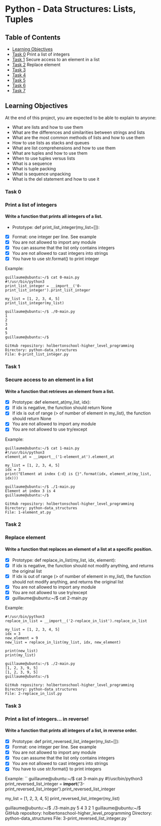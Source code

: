 # Python - Data Structures: Lists, Tuples

## Table of Contents
- [Learning Objectives](#learning-objectives)
- [Task 0](#task-0) Print a list of integers
- [Task 1](#task-1) Secure access to an element in a list
- [Task 2](#task-2) Replace element
- [Task 3](#task-3)
- [Task 4](#task-4)
- [Task 5](#task-5)
- [Task 6](#task-6)
- [Task 7](#task-7)


## Learning Objectives
At the end of this project, you are expected to be able to explain to anyone:

- What are lists and how to use them
- What are the differences and similarities between strings and lists
- What are the most common methods of lists and how to use them
- How to use lists as stacks and queues
- What are list comprehensions and how to use them
- What are tuples and how to use them
- When to use tuples versus lists
- What is a sequence
- What is tuple packing
- What is sequence unpacking
- What is the del statement and how to use it



### Task 0
### Print a list of integers
#### Write a function that prints all integers of a list.
- Prototype: def print_list_integer(my_list=[]):
- [x] Format: one integer per line. See example
- [x] You are not allowed to import any module
- [x] You can assume that the list only contains integers
- [x] You are not allowed to cast integers into strings
- [x] You have to use str.format() to print integer

Example:
```
guillaume@ubuntu:~/$ cat 0-main.py
#!/usr/bin/python3
print_list_integer = __import__('0-print_list_integer').print_list_integer

my_list = [1, 2, 3, 4, 5]
print_list_integer(my_list)

guillaume@ubuntu:~/$ ./0-main.py
1
2
3
4
5
guillaume@ubuntu:~/$
```
```
GitHub repository: holbertonschool-higher_level_programming
Directory: python-data_structures
File: 0-print_list_integer.py
```

### Task 1
### Secure access to an element in a list
#### Write a function that retrieves an element from a list.

- [x] Prototype: def element_at(my_list, idx):
- [x] If idx is negative, the function should return None
- [x] If idx is out of range (> of number of element in my_list), the function should return None
- [x] You are not allowed to import any module
- [x] You are not allowed to use try/except

Example:
```
guillaume@ubuntu:~/$ cat 1-main.py
#!/usr/bin/python3
element_at = __import__('1-element_at').element_at

my_list = [1, 2, 3, 4, 5]
idx = 3
print("Element at index {:d} is {}".format(idx, element_at(my_list, idx)))

guillaume@ubuntu:~/$ ./1-main.py
Element at index 3 is 4
guillaume@ubuntu:~/$
```
```
GitHub repository: holbertonschool-higher_level_programming
Directory: python-data_structures
File: 1-element_at.py
```

### Task 2
### Replace element
#### Write a function that replaces an element of a list at a specific position.

- [x] Prototype: def replace_in_list(my_list, idx, element):
- [x] If idx is negative, the function should not modify anything, and returns the original list
- [x] If idx is out of range (> of number of element in my_list), the function should not modify anything, and returns the original list
- [x] You are not allowed to import any module
- [x] You are not allowed to use try/except
- [x] guillaume@ubuntu:~/$ cat 2-main.py

Example:
```
#!/usr/bin/python3
replace_in_list = __import__('2-replace_in_list').replace_in_list

my_list = [1, 2, 3, 4, 5]
idx = 3
new_element = 9
new_list = replace_in_list(my_list, idx, new_element)

print(new_list)
print(my_list)

guillaume@ubuntu:~/$ ./2-main.py
[1, 2, 3, 9, 5]
[1, 2, 3, 9, 5]
guillaume@ubuntu:~/$
```
```
GitHub repository: holbertonschool-higher_level_programming
Directory: python-data_structures
File: 2-replace_in_list.py
```

### Task 3
### Print a list of integers... in reverse!
#### Write a function that prints all integers of a list, in reverse order.

- [x] Prototype: def print_reversed_list_integer(my_list=[]):
- [x] Format: one integer per line. See example
- [x] You are not allowed to import any module
- [x] You can assume that the list only contains integers
- [x] You are not allowed to cast integers into strings
- [x] You have to use str.format() to print integers

Example:
``
guillaume@ubuntu:~/$ cat 3-main.py
#!/usr/bin/python3
print_reversed_list_integer = __import__('3-print_reversed_list_integer').print_reversed_list_integer

my_list = [1, 2, 3, 4, 5]
print_reversed_list_integer(my_list)

guillaume@ubuntu:~/$ ./3-main.py
5
4
3
2
1
guillaume@ubuntu:~/$
``
``
GitHub repository: holbertonschool-higher_level_programming
Directory: python-data_structures
File: 3-print_reversed_list_integer.py
``
